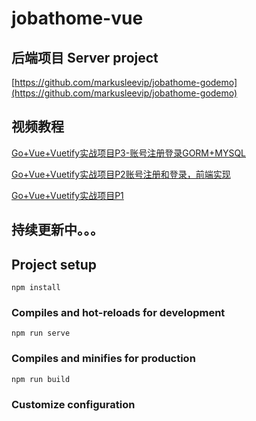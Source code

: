 # jobathome-vue

## 后端项目 Server project
[https://github.com/markusleevip/jobathome-godemo](https://github.com/markusleevip/jobathome-godemo)

## 视频教程
[Go+Vue+Vuetify实战项目P3-账号注册登录GORM+MYSQL](https://www.bilibili.com/video/BV1d54y1h7Gc/)

[Go+Vue+Vuetify实战项目P2账号注册和登录，前端实现](https://www.bilibili.com/video/BV1Hi4y1T7sG/)

[Go+Vue+Vuetify实战项目P1](https://www.bilibili.com/video/BV1c5411E7dx/)


## 持续更新中。。。

## Project setup
```
npm install
```

### Compiles and hot-reloads for development
```
npm run serve
```

### Compiles and minifies for production
```
npm run build
```

### Customize configuration
